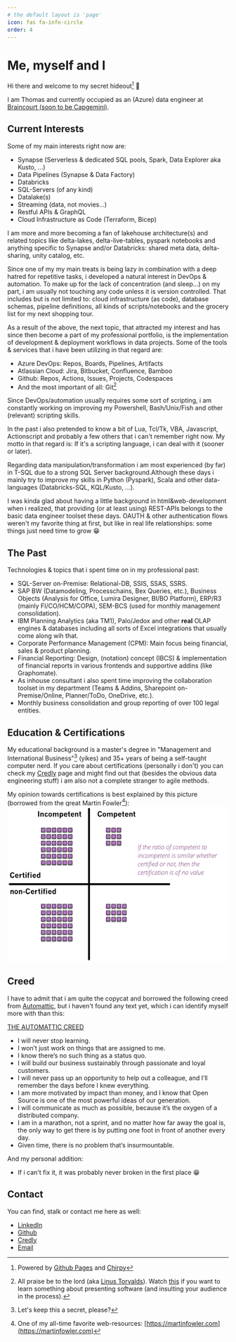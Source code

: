```yaml
---
# the default layout is 'page'
icon: fas fa-info-circle
order: 4
---
```


# Me, myself and I

Hi there and welcome to my secret hideout[^blog] :wave:

I am Thomas and currently occupied as an (Azure) data engineer at [Braincourt (soon to be Capgemini)](https://www.braincourt.com).

## Current Interests

Some of my main interests right now are:
- Synapse (Serverless & dedicated SQL pools, Spark, Data Explorer aka Kusto, ...)
- Data Pipelines (Synapse & Data Factory)
- Databricks
- SQL-Servers (of any kind)
- Datalake(s)
- Streaming (data, not movies...)
- Restful APIs & GraphQL
- Cloud Infrastructure as Code (Terraform, Bicep)

I am more and more becoming a fan of lakehouse architecture(s) and related topics like delta-lakes, delta-live-tables, pyspark notebooks and anything specific to Synapse and/or Databricks: shared meta data, delta-sharing, unity catalog, etc. 

Since one of my my main treats is being lazy in combination with a deep hatred for repetitive tasks, i developed a natural interest in DevOps & automation. To make up for the lack of concentration (and sleep...) on my part, i am usually not touching any code unless it is version controlled. That includes but is not limited to: cloud infrastructure (as code), database schemas, pipeline definitions, all kinds of scripts/notebooks and the grocery list for my next shopping tour.

As a result of the above, the next topic, that attracted my interest and has since then become a part of my professional portfolio, is the implementation of development & deployment workflows in data projects. Some of the tools & services that i have been utilizing in that regard are: 
- Azure DevOps: Repos, Boards, Pipelines, Artifacts
- Atlassian Cloud: Jira, Bitbucket, Confluence, Bamboo
- Github: Repos, Actions, Issues, Projects, Codespaces
- And the most important of all: Git[^git]

Since DevOps/automation usually requires some sort of scripting, i am constantly working on improving my Powershell, Bash/Unix/Fish and other (relevant) scripting skills. 

In the past i also pretended to know a bit of Lua, Tcl/Tk, VBA, Javascript, Actionscript and probably a few others that i can't remember right now. My motto in that regard is: If it's a scripting language, i can deal with it (sooner or later). 

Regarding data manipulation/transformation i am most experienced (by far) in T-SQL due to a strong SQL Server background.Although these days i mainly try to improve my skills in Python (Pyspark), Scala and other data-languages (Databricks-SQL, KQL/Kusto, ...).

I was kinda glad about having a little background in html&web-development when i realized, that providing (or at least using) REST-APIs belongs to the basic data engineer toolset these days. OAUTH & other authentication flows weren't my favorite thing at first, but like in real life relationships: some things just need time to grow :grin:

## The Past

Technologies & topics that i spent time on in my professional past:
- SQL-Server on-Premise: Relational-DB, SSIS, SSAS, SSRS.
- SAP BW (Datamodeling, Processchains, Bex Queries, etc.), Business Objects (Analysis for Office, Lumira Designer, BI/BO Platform), ERP/R3 (mainly FI/CO/HCM/COPA), SEM-BCS (used for monthly management consolidation).
- IBM Planning Analytics (aka TM1), Palo/Jedox and other **real** OLAP engines & databases including all sorts of Excel integrations that usually come along wih that.
- Corporate Performance Management (CPM): Main focus being financial, sales & product planning.
- Financial Reporting: Design, (notation) concept (IBCS) & implementation of financial reports in various frontends and supportive addins (like Graphomate).
- As inhouse consultant i also spent time improving the collaboration toolset in my department (Teams & Addins, Sharepoint on-Premise/Online, Planner/ToDo, OneDrive, etc.).
- Monthly business consolidation and group reporting of over 100 legal entities.

## Education & Certifications

My educational background is a master's degree in "Management and International Business"[^mib] (yikes) and 35+ years of being a self-taught computer nerd. If you care about certifications (personally i don't) you can check my [Credly](https://www.credly.com/users/ttotter) page and might find out that (besides the obvious data engineering stuff) i am also not a complete stranger to agile methods. 

My opinion towards certifications is best explained by this picture (borrowed from the great Martin Fowler[^mf]):
![](/assets/img/certifications.png)

## Creed

I have to admit that i am quite the copycat and borrowed the following creed from [Automattic](https://automattic.com), but i haven't found any text yet, which i can identify myself more with than this:

[THE AUTOMATTIC CREED](https://automattic.com/creed/)
- I will never stop learning.
- I won’t just work on things that are assigned to me.
- I know there’s no such thing as a status quo.
- I will build our business sustainably through passionate and loyal customers.
- I will never pass up an opportunity to help out a colleague, and I’ll remember the days before I knew everything.
- I am more motivated by impact than money, and I know that Open Source is one of the most powerful ideas of our generation.
- I will communicate as much as possible, because it’s the oxygen of a distributed company.
- I am in a marathon, not a sprint, and no matter how far away the goal is, the only way to get there is by putting one foot in front of another every day.
- Given time, there is no problem that’s insurmountable.

And my personal addition:
- If i can't fix it, it was probably never broken in the first place :grin:

## Contact

You can find, stalk or contact me here as well:
- [LinkedIn](https://www.linkedin.com/in/thomas-totter/)
- [Github](https://github.com/brain246)
- [Credly](https://www.credly.com/users/ttotter)
- [Email](mailto:thomas@totter.pw)

[^blog]: Powered by [Github Pages](https://pages.github.com/) and [Chirpy](https://github.com/cotes2020/jekyll-theme-chirpy)

[^git]: All praise be to the lord (aka [Linus Torvalds](https://github.com/torvalds)). Watch [this](https://youtu.be/4XpnKHJAok8) if you want to learn something about presenting software (and insulting your audience in the process).

[^mib]: Let's keep this a secret, please?

[^mf]: One of my all-time favorite web-resources: [https://martinfowler.com](https://martinfowler.com)